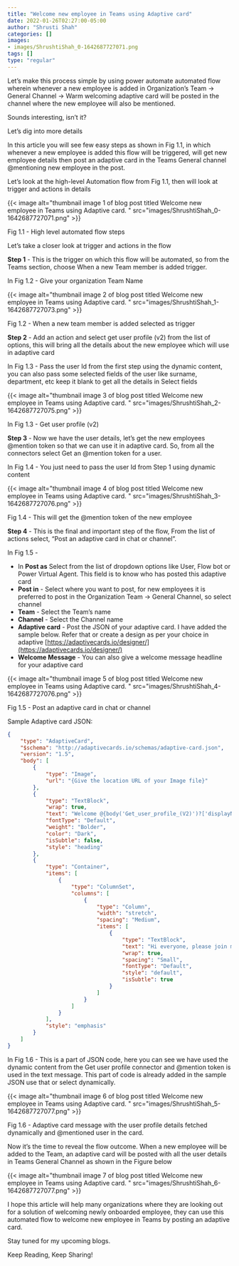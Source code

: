 ```yaml
---
title: "Welcome new employee in Teams using Adaptive card"
date: 2022-01-26T02:27:00-05:00
author: "Shrusti Shah"
categories: []
images:
- images/ShrushtiShah_0-1642687727071.png
tags: []
type: "regular"
---
```


Let’s make this process simple by using power automate automated flow wherein whenever a new employee is added in Organization’s Team -> General Channel -> Warm welcoming adaptive card will be posted in the channel where the new employee will also be mentioned.

Sounds interesting, isn’t it?

Let’s dig into more details

In this article you will see few easy steps as shown in Fig 1.1, in which whenever a new employee is added this flow will be triggered, will get new employee details then post an adaptive card in the Teams General channel @mentioning new employee in the post.

Let’s look at the high-level Automation flow from Fig 1.1, then will look at trigger and actions in details

{{< image alt="thumbnail image 1 of blog post titled Welcome new employee in Teams using Adaptive card. " src="images/ShrushtiShah_0-1642687727071.png" >}}

Fig 1.1 - High level automated flow steps

Let’s take a closer look at trigger and actions in the flow

**Step 1** \- This is the trigger on which this flow will be automated, so from the Teams section, choose When a new Team member is added trigger.

In Fig 1.2 - Give your organization Team Name

{{< image alt="thumbnail image 2 of blog post titled Welcome new employee in Teams using Adaptive card. " src="images/ShrushtiShah_1-1642687727073.png" >}}

Fig 1.2 - When a new team member is added selected as trigger

**Step 2** \- Add an action and select get user profile (v2) from the list of options, this will bring all the details about the new employee which will use in adaptive card

In Fig 1.3 - Pass the user Id from the first step using the dynamic content, you can also pass some selected fields of the user like surname, department, etc keep it blank to get all the details in Select fields

{{< image alt="thumbnail image 3 of blog post titled Welcome new employee in Teams using Adaptive card. " src="images/ShrushtiShah_2-1642687727075.png" >}}

In Fig 1.3 - Get user profile (v2)

**Step 3** \- Now we have the user details, let’s get the new employees @mention token so that we can use it in adaptive card. So, from all the connectors select Get an @mention token for a user.

In Fig 1.4 - You just need to pass the user Id from Step 1 using dynamic content

{{< image alt="thumbnail image 4 of blog post titled Welcome new employee in Teams using Adaptive card. " src="images/ShrushtiShah_3-1642687727076.png" >}}

Fig 1.4 - This will get the @mention token of the new employee

**Step 4** \- This is the final and important step of the flow, From the list of actions select, “Post an adaptive card in chat or channel”.

In Fig 1.5 -

*   In **Post as** Select from the list of dropdown options like User, Flow bot or Power Virtual Agent. This field is to know who has posted this adaptive card
*   **Post in** \- Select where you want to post, for new employees it is preferred to post in the Organization Team -> General Channel, so select channel
*   **Team** \- Select the Team’s name
*   **Channel** \- Select the Channel name
*   **Adaptive card** \- Post the JSON of your adaptive card. I have added the sample below. Refer that or create a design as per your choice in adaptive [https://adaptivecards.io/designer/](https://adaptivecards.io/designer/)
*   **Welcome Message** \- You can also give a welcome message headline for your adaptive card

{{< image alt="thumbnail image 5 of blog post titled Welcome new employee in Teams using Adaptive card. " src="images/ShrushtiShah_4-1642687727076.png" >}}

Fig 1.5 - Post an adaptive card in chat or channel

Sample Adaptive card JSON:

```JSON
{
    "type": "AdaptiveCard",
    "$schema": "http://adaptivecards.io/schemas/adaptive-card.json",
    "version": "1.5",
    "body": [
        {
            "type": "Image",
            "url": "{Give the location URL of your Image file}"
        },
        {
            "type": "TextBlock",
            "wrap": true,
            "text": "Welcome @{body('Get_user_profile_(V2)')?['displayName']}",
            "fontType": "Default",
            "weight": "Bolder",
            "color": "Dark",
            "isSubtle": false,
            "style": "heading"
        },
        {
            "type": "Container",
            "items": [
                {
                    "type": "ColumnSet",
                    "columns": [
                        {
                            "type": "Column",
                            "width": "stretch",
                            "spacing": "Medium",
                            "items": [
                                {
                                    "type": "TextBlock",
                                    "text": "Hi everyone, please join me in welcoming @{body('Get_an_@mention_token_for_a_user')?['atMention']} , who will be joining as a @{body('Get_user_profile_(V2)')?['jobTitle']}, and will sit in @{body('Get_user_profile_(V2)')?['officeLocation']}. Please stop by to say hello.\n\n@{body('Get_user_profile_(V2)')?['givenName']}, please reach out if you need any help to access documents or resources.\n\nWelcome @{body('Get_user_profile_(V2)')?['givenName']}!!",
                                    "wrap": true,
                                    "spacing": "Small",
                                    "fontType": "Default",
                                    "style": "default",
                                    "isSubtle": true
                                }
                            ]
                        }
                    ]
                }
            ],
            "style": "emphasis"
        }
    ]
}
```

In Fig 1.6 - This is a part of JSON code, here you can see we have used the dynamic content from the Get user profile connector and @mention token is used in the text message. This part of code is already added in the sample JSON use that or select dynamically.

{{< image alt="thumbnail image 6 of blog post titled Welcome new employee in Teams using Adaptive card. " src="images/ShrushtiShah_5-1642687727077.png" >}}

Fig 1.6 - Adaptive card message with the user profile details fetched dynamically and @mentioned user in the card.

Now it’s the time to reveal the flow outcome. When a new employee will be added to the Team, an adaptive card will be posted with all the user details in Teams General Channel as shown in the Figure below

{{< image alt="thumbnail image 7 of blog post titled Welcome new employee in Teams using Adaptive card. " src="images/ShrushtiShah_6-1642687727077.png" >}}

I hope this article will help many organizations where they are looking out for a solution of welcoming newly onboarded employee, they can use this automated flow to welcome new employee in Teams by posting an adaptive card.

Stay tuned for my upcoming blogs.

Keep Reading, Keep Sharing!
